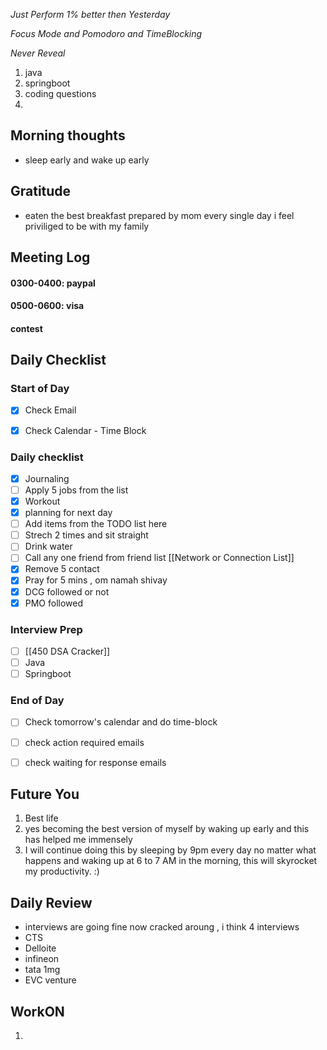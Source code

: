 *Just Perform 1% better then Yesterday*
 
 *Focus Mode and Pomodoro and TimeBlocking* 

 *Never Reveal*


1. java
2. springboot
3. coding questions 
4. 

## Morning thoughts
- sleep early and wake up early

## Gratitude
- eaten the best breakfast prepared by mom every single day i feel priviliged to be with my family

## Meeting Log

#### 0300-0400: paypal
#### 0500-0600: visa
#### contest 


## Daily Checklist 

### Start of Day

- [x] Check Email

- [x] Check Calendar - Time Block


### Daily checklist

- [x] Journaling
- [ ] Apply 5 jobs from the list 
- [x] Workout 
- [x] planning for next day
- [ ] Add items from the TODO list here
- [ ] Strech 2 times and sit straight
- [ ] Drink water 
- [ ] Call any one friend from friend list [[Network or Connection List]]
- [x] Remove 5 contact
- [x] Pray for 5 mins , om namah shivay
- [x] DCG followed or not 
- [x] PMO followed

### Interview Prep
- [ ] [[450 DSA Cracker]]
- [ ] Java 
- [ ] Springboot

### End of Day
- [ ] Check tomorrow's calendar and do time-block
- [ ] check action required emails
- [ ] check waiting for response emails 


## Future You
1. Best life 
2. yes becoming the best version of myself by waking up early and this has helped me immensely
3. I will continue doing this by sleeping by 9pm every day no matter what happens and waking up at 6 to 7 AM in the morning, this will skyrocket my productivity. :) 

## Daily Review  
- interviews are going fine now cracked aroung , i think 4 interviews
- CTS
- Delloite
- infineon
- tata 1mg
- EVC venture



## WorkON
1. 

